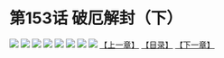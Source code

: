 # 第153话 破厄解封（下）
![](https://mhpic.xiaomingtaiji.net/comic/D/斗破苍穹拆分版/153话/1.jpg-zymk.middle.webp)
![](https://mhpic.xiaomingtaiji.net/comic/D/斗破苍穹拆分版/153话/2.jpg-zymk.middle.webp)
![](https://mhpic.xiaomingtaiji.net/comic/D/斗破苍穹拆分版/153话/3.jpg-zymk.middle.webp)
![](https://mhpic.xiaomingtaiji.net/comic/D/斗破苍穹拆分版/153话/4.jpg-zymk.middle.webp)
![](https://mhpic.xiaomingtaiji.net/comic/D/斗破苍穹拆分版/153话/5.jpg-zymk.middle.webp)
![](https://mhpic.xiaomingtaiji.net/comic/D/斗破苍穹拆分版/153话/6.jpg-zymk.middle.webp)
![](https://mhpic.xiaomingtaiji.net/comic/D/斗破苍穹拆分版/153话/7.jpg-zymk.middle.webp)
![](https://mhpic.xiaomingtaiji.net/comic/D/斗破苍穹拆分版/153话/8.jpg-zymk.middle.webp)
[【上一章】](./152.md)
[【目录】](./READMD.md)
[【下一章】](./154.md)
